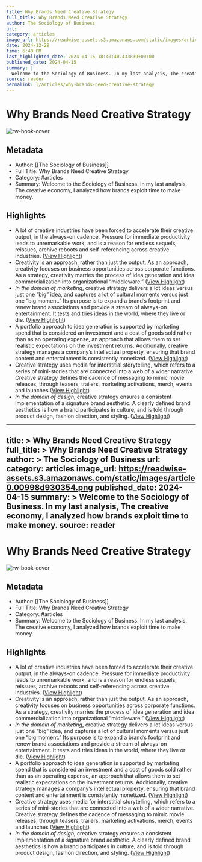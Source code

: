 ```yaml
---
title: Why Brands Need Creative Strategy
full_title: Why Brands Need Creative Strategy
author: The Sociology of Business
url: 
category: articles
image_url: https://readwise-assets.s3.amazonaws.com/static/images/article0.00998d930354.png
date: 2024-12-29
time: 6:40 PM
last_highlighted_date: 2024-04-15 18:40:40.433839+00:00
published_date: 2024-04-15
summary: |
  Welcome to the Sociology of Business. In my last analysis, The creative economy, I analyzed how brands exploit time to make money.
source: reader
permalink: l/articles/why-brands-need-creative-strategy
---
```

# Why Brands Need Creative Strategy

![rw-book-cover](https://readwise-assets.s3.amazonaws.com/static/images/article0.00998d930354.png)

## Metadata
- Author: [[The Sociology of Business]]
- Full Title: Why Brands Need Creative Strategy
- Category: #articles
- Summary: Welcome to the Sociology of Business. In my last analysis, The creative economy, I analyzed how brands exploit time to make money.

## Highlights
- A lot of creative industries have been forced to accelerate their creative output, in the always-on cadence. Pressure for immediate productivity leads to unremarkable work, and is a reason for endless sequels, reissues, archive reboots and self-referencing across creative industries. ([View Highlight](https://read.readwise.io/read/01hvhgkkg7d6mvj21m5j312d7x))
- Creativity is an approach, rather than just the output. As an approach, creativity focuses on business opportunities across corporate functions. As a strategy, creativity marries the process of idea generation and idea commercialization into organizational “middleware.” ([View Highlight](https://read.readwise.io/read/01hvhgpvrcq7k8tc06af5ez0e9))
- *In the domain of marketing*, creative strategy delivers a lot ideas versus just one “big” idea, and captures a lot of cultural moments versus just one “big moment.” Its purpose is to expand a brand’s footprint and renew brand associations and provide a stream of always-on entertainment. It tests and tries ideas in the world, where they live or die. ([View Highlight](https://read.readwise.io/read/01hvhgr0dg054je4f61n7vx11p))
- A portfolio approach to idea generation is supported by marketing spend that is considered an investment and a cost of goods sold rather than as an operating expense, an approach that allows them to set realistic expectations on the investment returns. Additionally, creative strategy manages a company’s intellectual property, ensuring that brand content and entertainment is consistently monetized. ([View Highlight](https://read.readwise.io/read/01hvhgrst8b0565yzn2gf7ssyw))
- Creative strategy uses media for interstitial storytelling, which refers to a series of mini-stories that are connected into a web of a wider narrative. Creative strategy defines the cadence of messaging to mimic movie releases, through teasers, trailers, marketing activations, merch, events and launches ([View Highlight](https://read.readwise.io/read/01hvhgwwpjaxg1mfdcx24pdz3p))
- *In the domain of design*, creative strategy ensures a consistent implementation of a signature brand aesthetic. A clearly defined brand aesthetics is how a brand participates in culture, and is told through product design, fashion direction, and styling. ([View Highlight](https://read.readwise.io/read/01hvhgzc0h6j2jjeawvpgv50hc))


---
title: >
  Why Brands Need Creative Strategy
full_title: >
  Why Brands Need Creative Strategy
author: >
  The Sociology of Business
url: 
category: articles
image_url: https://readwise-assets.s3.amazonaws.com/static/images/article0.00998d930354.png
published_date: 2024-04-15
summary: >
  Welcome to the Sociology of Business. In my last analysis, The creative economy, I analyzed how brands exploit time to make money.
source: reader
---
# Why Brands Need Creative Strategy

![rw-book-cover](https://readwise-assets.s3.amazonaws.com/static/images/article0.00998d930354.png)

## Metadata
- Author: [[The Sociology of Business]]
- Full Title: Why Brands Need Creative Strategy
- Category: #articles
- Summary: Welcome to the Sociology of Business. In my last analysis, The creative economy, I analyzed how brands exploit time to make money.

## Highlights
- A lot of creative industries have been forced to accelerate their creative output, in the always-on cadence. Pressure for immediate productivity leads to unremarkable work, and is a reason for endless sequels, reissues, archive reboots and self-referencing across creative industries. ([View Highlight](https://read.readwise.io/read/01hvhgkkg7d6mvj21m5j312d7x))
- Creativity is an approach, rather than just the output. As an approach, creativity focuses on business opportunities across corporate functions. As a strategy, creativity marries the process of idea generation and idea commercialization into organizational “middleware.” ([View Highlight](https://read.readwise.io/read/01hvhgpvrcq7k8tc06af5ez0e9))
- *In the domain of marketing*, creative strategy delivers a lot ideas versus just one “big” idea, and captures a lot of cultural moments versus just one “big moment.” Its purpose is to expand a brand’s footprint and renew brand associations and provide a stream of always-on entertainment. It tests and tries ideas in the world, where they live or die. ([View Highlight](https://read.readwise.io/read/01hvhgr0dg054je4f61n7vx11p))
- A portfolio approach to idea generation is supported by marketing spend that is considered an investment and a cost of goods sold rather than as an operating expense, an approach that allows them to set realistic expectations on the investment returns. Additionally, creative strategy manages a company’s intellectual property, ensuring that brand content and entertainment is consistently monetized. ([View Highlight](https://read.readwise.io/read/01hvhgrst8b0565yzn2gf7ssyw))
- Creative strategy uses media for interstitial storytelling, which refers to a series of mini-stories that are connected into a web of a wider narrative. Creative strategy defines the cadence of messaging to mimic movie releases, through teasers, trailers, marketing activations, merch, events and launches ([View Highlight](https://read.readwise.io/read/01hvhgwwpjaxg1mfdcx24pdz3p))
- *In the domain of design*, creative strategy ensures a consistent implementation of a signature brand aesthetic. A clearly defined brand aesthetics is how a brand participates in culture, and is told through product design, fashion direction, and styling. ([View Highlight](https://read.readwise.io/read/01hvhgzc0h6j2jjeawvpgv50hc))


